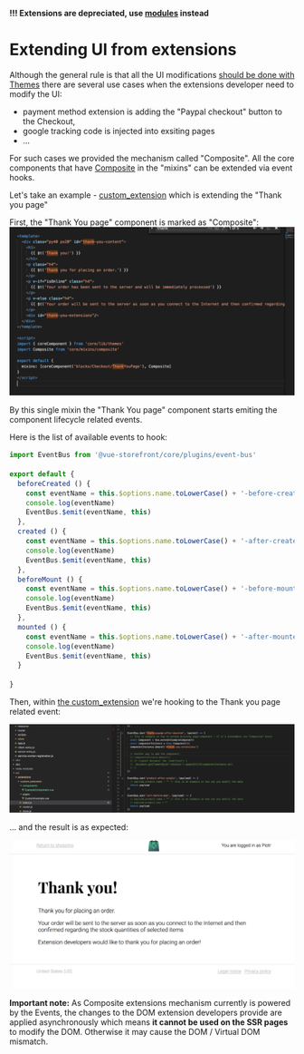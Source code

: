 
**!!! Extensions are depreciated, use [modules](https://github.com/DivanteLtd/vue-storefront/blob/master/doc/api-modules/about-modules.md) instead**

# Extending UI from extensions

Although the general rule is that all the UI modifications [should be done with Themes](https://github.com/DivanteLtd/vue-storefront/blob/master/doc/themes/Working%20with%20themes.md) there are several use cases when the extensions developer need to modify the UI:

 * payment method extension is adding the "Paypal checkout" button to the Checkout,
 * google tracking code is injected into exsiting pages
 * ...

For such cases we provided the mechanism called "Composite". All the core components that have [Composite]() in the "mixins" can be extended via event hooks.

Let's take an example - [custom_extension](https://github.com/DivanteLtd/vue-storefront/blob/master/src/extensions/custom_extension/index.js) which is extending the "Thank you page"

First, the "Thank You page" component is marked as "Composite":
![Composite mixins just emits some component lifecycle events](th-page.png)

By this single mixin the "Thank You page" component starts emiting the component lifecycle related events.

Here is the list of available events to hook:
```js
import EventBus from '@vue-storefront/core/plugins/event-bus'

export default {
  beforeCreated () {
    const eventName = this.$options.name.toLowerCase() + '-before-created'
    console.log(eventName)
    EventBus.$emit(eventName, this)
  },
  created () {
    const eventName = this.$options.name.toLowerCase() + '-after-created'
    console.log(eventName)
    EventBus.$emit(eventName, this)
  },
  beforeMount () {
    const eventName = this.$options.name.toLowerCase() + '-before-mount'
    console.log(eventName)
    EventBus.$emit(eventName, this)
  },
  mounted () {
    const eventName = this.$options.name.toLowerCase() + '-after-mounted'
    console.log(eventName)
    EventBus.$emit(eventName, this)
  }

}
```

Then, within [the custom_extension](https://github.com/DivanteLtd/vue-storefront/blob/fd00bd3aec77524413da67b3c4eeb419b7c05594/src/extensions/custom_extension/index.js#L17) we're hooking to the Thank you page related event:

![Custom extensions event](custom-extension.png)

... and the result is as expected:

![Modified thank you page](th-result.png)

**Important note:** As Composite extensions mechanism currently is powered by the Events, the changes to the DOM extension developers provide are applied asynchronously which means **it cannot be used on the SSR pages** to modify the DOM. Otherwise it may cause the DOM / Virtual DOM mismatch.
